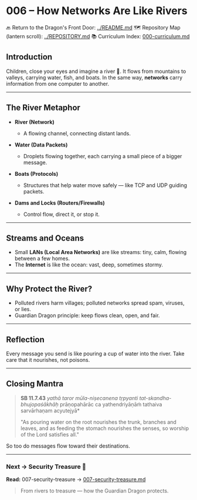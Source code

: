 # 006 – How Networks Are Like Rivers

🔙 Return to the Dragon's Front Door: [../README.md](../README.md) 🗺️ Repository
Map (lantern scroll): [../REPOSITORY.md](../REPOSITORY.md) 📚 Curriculum Index:
[000-curriculum.md](000-curriculum.md)


## Introduction

Children, close your eyes and imagine a river 🌊. It flows from mountains to
valleys, carrying water, fish, and boats. In the same way, **networks** carry
information from one computer to another.

---

## The River Metaphor

- **River (Network)**
  - A flowing channel, connecting distant lands.

- **Water (Data Packets)**
  - Droplets flowing together, each carrying a small piece of a bigger message.

- **Boats (Protocols)**
  - Structures that help water move safely — like TCP and UDP guiding packets.

- **Dams and Locks (Routers/Firewalls)**
  - Control flow, direct it, or stop it.

---

## Streams and Oceans

- Small **LANs (Local Area Networks)** are like streams: tiny, calm, flowing
between a few homes.
- The **Internet** is like the ocean: vast, deep, sometimes stormy.

---

## Why Protect the River?

- Polluted rivers harm villages; polluted networks spread spam, viruses, or
lies.
- Guardian Dragon principle: keep flows clean, open, and fair.

---

## Reflection

Every message you send is like pouring a cup of water into the river. Take care
that it nourishes, not poisons.

---

## Closing Mantra

> **SB 11.7.43** *yathā taror mūla-niṣecanena tṛpyanti*
> *tat-skandha-bhujopaśākhāḥ* prāṇopahārāc ca yathendriyāṇāṁ tathaiva
> sarvārhaṇam acyutejyā*
>
> "As pouring water on the root nourishes the trunk, branches and leaves, and as
feeding the stomach nourishes the senses, so worship of the Lord satisfies all."

So too do messages flow toward their destinations.

---
### Next → Security Treasure 💎
**Read:** 007-security-treasure →
[007-security-treasure.md](007-security-treasure.md)

> From rivers to treasure — how the Guardian Dragon protects.
